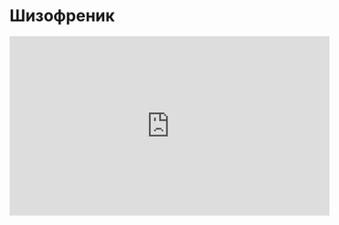 <h1>Шизофреник</h1>

<iframe width="560" height="315" src="https://www.youtube.com/embed/K57IGCLMaFc" frameborder="0" allow="accelerometer; autoplay; encrypted-media; gyroscope; picture-in-picture" allowfullscreen></iframe>
